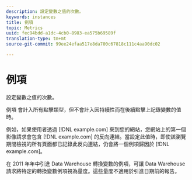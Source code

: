 ```yaml
---
description: 設定變數之值的次數。
keywords: instances
title: 例項
topic: Metrics
uuid: fec94bdd-a1dc-4cb0-8983-ea575b69589f
translation-type: tm+mt
source-git-commit: 99ee24efaa517e8da700c67818c111c4aa90dc02

---
```



# 例項

設定變數之值的次數。

例項 會計入所有點擊類型，但不會計入因持續性而在後續點擊上記錄變數的值時。

例如，如果使用者透過 [!DNL example.com] 來到您的網站，您網站上的第一個影像請求會包含 [!DNL example.com] 的反向連結。當設定此值時，即使該瀏覽期間檢視的所有頁面都已記錄此反向連結，仍會將一個例項歸因於 [!DNL example.com]。

在 2011 年年中引進 Data Warehouse 轉換變數的例項，可讓 Data Warehouse 請求將特定的轉換變數例項視為量度。這些量度不適用於引進日期前的報告。
